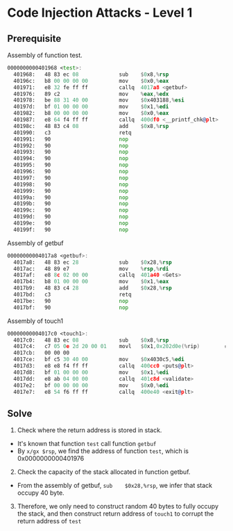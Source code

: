 # Code Injection Attacks - Level 1

## Prerequisite

Assembly of function test.

```asm
0000000000401968 <test>:
  401968:	48 83 ec 08          	sub    $0x8,%rsp
  40196c:	b8 00 00 00 00       	mov    $0x0,%eax
  401971:	e8 32 fe ff ff       	callq  4017a8 <getbuf>
  401976:	89 c2                	mov    %eax,%edx
  401978:	be 88 31 40 00       	mov    $0x403188,%esi
  40197d:	bf 01 00 00 00       	mov    $0x1,%edi
  401982:	b8 00 00 00 00       	mov    $0x0,%eax
  401987:	e8 64 f4 ff ff       	callq  400df0 <__printf_chk@plt>
  40198c:	48 83 c4 08          	add    $0x8,%rsp
  401990:	c3                   	retq   
  401991:	90                   	nop
  401992:	90                   	nop
  401993:	90                   	nop
  401994:	90                   	nop
  401995:	90                   	nop
  401996:	90                   	nop
  401997:	90                   	nop
  401998:	90                   	nop
  401999:	90                   	nop
  40199a:	90                   	nop
  40199b:	90                   	nop
  40199c:	90                   	nop
  40199d:	90                   	nop
  40199e:	90                   	nop
  40199f:	90                   	nop
```

Assembly of getbuf

```asm
00000000004017a8 <getbuf>:
  4017a8:	48 83 ec 28          	sub    $0x28,%rsp
  4017ac:	48 89 e7             	mov    %rsp,%rdi
  4017af:	e8 8c 02 00 00       	callq  401a40 <Gets>
  4017b4:	b8 01 00 00 00       	mov    $0x1,%eax
  4017b9:	48 83 c4 28          	add    $0x28,%rsp
  4017bd:	c3                   	retq   
  4017be:	90                   	nop
  4017bf:	90                   	nop
```

Assembly of touch1

```asm
00000000004017c0 <touch1>:
  4017c0:	48 83 ec 08          	sub    $0x8,%rsp
  4017c4:	c7 05 0e 2d 20 00 01 	movl   $0x1,0x202d0e(%rip)        # 6044dc <vlevel>
  4017cb:	00 00 00 
  4017ce:	bf c5 30 40 00       	mov    $0x4030c5,%edi
  4017d3:	e8 e8 f4 ff ff       	callq  400cc0 <puts@plt>
  4017d8:	bf 01 00 00 00       	mov    $0x1,%edi
  4017dd:	e8 ab 04 00 00       	callq  401c8d <validate>
  4017e2:	bf 00 00 00 00       	mov    $0x0,%edi
  4017e7:	e8 54 f6 ff ff       	callq  400e40 <exit@plt>
```

## Solve

1. Check where the return address is stored in stack.
  - It's known that function `test` call function `getbuf`
  - By `x/gx $rsp`, we find the address of function `test`, which is 0x0000000000401976
2. Check the capacity of the stack allocated in function getbuf.
  - From the assembly of getbuf, `sub    $0x28,%rsp`,  we infer that stack occupy 40 byte.
3. Therefore, we only need to construct random 40 bytes to fully occupy the stack, and then construct return address of `touch1` to corrupt the return address of `test`
  
